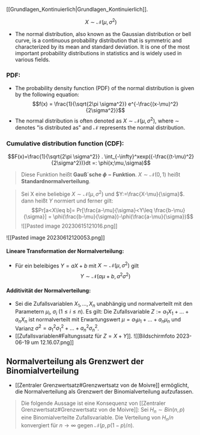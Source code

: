 [[Grundlagen_Kontinuierlich|Grundlagen_Kontinuierlich]].

$$X \sim \mathcal{N}(\mu, \sigma^2)$$

- The normal distribution, also known as the Gaussian distribution or bell curve, is a continuous probability distribution that is symmetric and characterized by its mean and standard deviation. It is one of the most important probability distributions in statistics and is widely used in various fields.

### PDF:
- The probability density function (PDF) of the normal distribution is given by the following equation: $$f(x) = \frac{1}{\sqrt{2\pi \sigma^2}} e^{-\frac{(x-\mu)^2}{2\sigma^2}}$$
- The normal distribution is often denoted as $X \sim \mathcal{N}(\mu, \sigma^2)$, where $\sim$ denotes "is distributed as" and $\mathcal{N}$ represents the normal distribution.

### Cumulative distribution function (CDF):
$$F(x)=\frac{1}{\sqrt{2\pi \sigma^2}} . \int_{-\infty}^xexp({-\frac{(t-\mu)^2}{2\sigma^2})}dt =: \phi(x;\mu,\sigma)$$
> Diese Funktion heißt **Gauß´sche $\phi-\text{Funktion}$**.
> $X \sim \mathcal{N}(0, 1)$ heißt **Standardnormalverteilung**.

> Sei X eine beliebige $X \sim \mathcal{N}(\mu, \sigma^2)$ und $Y:=\frac{X-\mu}{\sigma}$. dann heißt $Y$ normiert und ferner gilt: $$Pr[a<X\leq b]= Pr[\frac{a-\mu}{\sigma}<Y\leq \frac{b-\mu}{\sigma}] = \phi(\frac{b-\mu}{\sigma})-\phi(\frac{a-\mu}{\sigma})$$
> ![[Pasted image 20230615121016.png]]

![[Pasted image 20230612120053.png]]


#### Lineare Transformation der Normalverteilung:
- Für ein beleibiges $Y=aX+b$ mit $X \sim \mathcal{N}(\mu, \sigma^2)$ gilt $$Y \sim \mathcal{N}(a\mu+b, a^2\sigma^2)$$
#### Additivität der Normalverteilung:
- Sei die Zufallsvariablen $X_1, . . . , X_n$ unabhängig und normalverteilt mit den Parametern $μ_i$, $σ_i$ $(1 ≤ i ≤ n)$. Es gilt: Die Zufallsvariable $Z := a_1X_1 + . . . + a_nX_n$ ist normalverteilt mit Erwartungswert $μ = a_1μ_1 + . . . + a_nμ_n$ und Varianz $σ^2 = a^2_1 σ_1^2 + . . . + a^2_nσ_n^2$.
- [[Zufallsvariablen#Faltungssatz für $Z=X+Y$]].
![[Bildschirmfoto 2023-06-19 um 12.16.07.png]]

## Normalverteilung als Grenzwert der Binomialverteilung
- [[Zentraler Grenzwertsatz#Grenzwertsatz von de Moivre]] ermöglicht, die Normalverteilung als Grenzwert der Binomialverteilung aufzufassen. 
> Die folgende Aussage ist eine Konsequenz von [[Zentraler Grenzwertsatz#Grenzwertsatz von de Moivre]]:
> 	Sei $H_n\sim Bin(n,p)$ eine Binomialverteilte Zufallsvariable.
> 	Die Verteilung von $H_n/n$ konvergiert für $n\to\infty$ gegen $\mathcal{N}(p,p(1-p)/n)$.  


